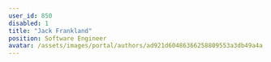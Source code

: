 ```yaml
---
user_id: 850
disabled: 1
title: "Jack Frankland"
position: Software Engineer
avatar: /assets/images/portal/authors/ad921d60486366258809553a3db49a4a.png
---
```




